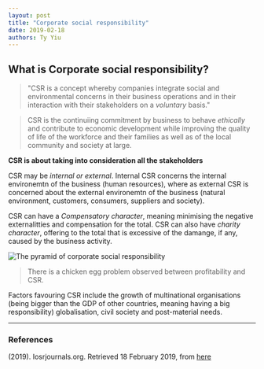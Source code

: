 ```yaml
---
layout: post
title: "Corporate social responsibility"
date: 2019-02-18
authors: Ty Yiu
---
```


## What is Corporate social responsibility?

> "CSR is a concept whereby companies integrate social and environmental concerns
> in their business operations and in their interaction with their stakeholders on
> a *voluntary* basis."

> CSR is the continuiing commitment by business to behave *ethically* and
> contribute to economic development while improving the quality of life of the
> workforce and their families as well as of the local
> community and society at large.

**CSR is about taking into consideration all the stakeholders**

CSR may be *internal or external*. Internal CSR concerns the internal
environemtn of the business (human resources), where as external CSR is
concerned about the external environemtn of the business (natural environment,
customers, consumers, suppliers and society).

CSR can have a *Compensatory character*, meaning minimising the negative externalitties and
compensation for the total. CSR can also have *charity character*, offering to the
total that is excessive of the damange, if any, caused by the business activity.

![The pyramid of corporate social responsibility](https://www.researchgate.net/profile/Archie_Carroll/publication/304662992/figure/fig1/AS:390949642489865@1470221066325/Carrolls-pyramid-of-CSR.png)

> There is a chicken egg problem observed between profitability and CSR.

Factors favouring CSR include the growth of multinational organisations (being
bigger than the GDP of other countries, meaning having a big responsibility)
globalisation, civil society and post-material needs.

-------------------------------------------------------------

### References

(2019). Iosrjournals.org. Retrieved 18 February 2019, from [here](http://www.iosrjournals.org/iosr-jbm/papers/NCCMPCW/P007.pdf)
